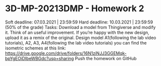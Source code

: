 # 3D-MP-20213DMP -  Homework 2
Soft deadline: 07.03.2021 | 23:59:59
Hard deadline:  10.03.2021 | 23:59:59 (50% of the grade) 
Tasks:
Download a model from Thingiverse and modify it. Think of an useful improvement. If you’re happy with the new design, upload it as a remix of the original.
Design model A1(following the lab video tutorials), A2, A3, A4(following the lab video tutorials) you can find the isometric schemes at this link: https://drive.google.com/drive/folders/16N1ziNJJ3GGEMqk-bpYgEOiDIbeWBGdc?usp=sharing
Push the homework on GitHub
